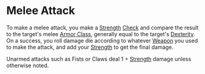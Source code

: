 # Melee Attack

To make a melee attack, you make a [Strength](../Player%20Character%20Components/Chosen%20Statistics/Strength.md) [Check](Check.md) and compare the result to the target's melee [Armor Class](../Player%20Character%20Components/Derived%20Statistics/Armor%20Class.md), generally equal to the target's [Dexterity](../Player%20Character%20Components/Chosen%20Statistics/Dexterity.md). On a success, you roll damage die according to whatever [Weapon](../Items/Known%20Equipment/Weapons.md) you used to make the attack, and add your [Strength](../Player%20Character%20Components/Chosen%20Statistics/Strength.md) to get the final damage.

Unarmed attacks such as Fists or Claws deal 1 + [Strength](../Player%20Character%20Components/Chosen%20Statistics/Strength.md) damage unless otherwise noted.